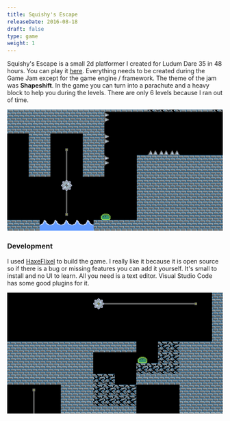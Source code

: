 ```yaml
---
title: Squishy's Escape
releaseDate: 2016-08-18
draft: false
type: game
weight: 1
---
```




Squishy's Escape is a small 2d platformer I created for Ludum Dare 35 in 48 hours. You can play it [here](http://codescapade.github.io/LD35/). Everything needs to be created during the Game Jam except for the game engine / framework. The theme of the jam was **Shapeshift**. In the game you can turn into a parachute and a heavy block to help you during the levels. There are only 6 levels because I ran out of time.

![SquishyScreenshot](screenshot-1.png)


### Development
I used [HaxeFlixel](https://haxeflixel.com) to build the game. I really like it because it is open source so if there is a bug or missing features you can add it yourself. It's small to install and no UI to learn. All you need is a text editor. Visual Studio Code has some good plugins for it.

![SquishyScreenshot2](screenshot-2.png)